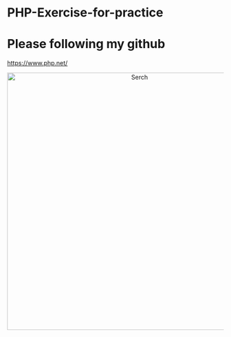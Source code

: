 # PHP-Exercise-for-practice
# Please following my github
https://www.php.net/
<p align="center"><img alt="Serch" width="600"  src="https://static1.squarespace.com/static/52797d42e4b01f648b9e8392/t/5519c949e4b0dce6104c7999/1427753321972"></p>
